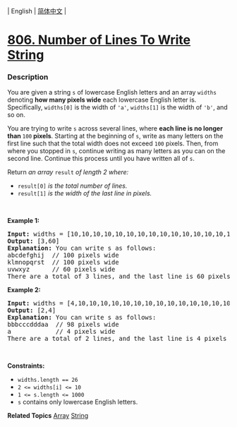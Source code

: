 | English | [简体中文](README.md) |

# [806. Number of Lines To Write String](https://leetcode.cn/problems/number-of-lines-to-write-string)
 ### Description
<p>You are given a string <code>s</code> of lowercase English letters and an array <code>widths</code> denoting <strong>how many pixels wide</strong> each lowercase English letter is. Specifically, <code>widths[0]</code> is the width of <code>&#39;a&#39;</code>, <code>widths[1]</code> is the width of <code>&#39;b&#39;</code>, and so on.</p>

<p>You are trying to write <code>s</code> across several lines, where <strong>each line is no longer than </strong><code>100</code><strong> pixels</strong>. Starting at the beginning of <code>s</code>, write as many letters on the first line such that the total width does not exceed <code>100</code> pixels. Then, from where you stopped in <code>s</code>, continue writing as many letters as you can on the second line. Continue this process until you have written all of <code>s</code>.</p>

<p>Return <em>an array </em><code>result</code><em> of length 2 where:</em></p>

<ul>
	<li><code>result[0]</code><em> is the total number of lines.</em></li>
	<li><code>result[1]</code><em> is the width of the last line in pixels.</em></li>
</ul>

<p>&nbsp;</p>
<p><strong class="example">Example 1:</strong></p>

<pre>
<strong>Input:</strong> widths = [10,10,10,10,10,10,10,10,10,10,10,10,10,10,10,10,10,10,10,10,10,10,10,10,10,10], s = &quot;abcdefghijklmnopqrstuvwxyz&quot;
<strong>Output:</strong> [3,60]
<strong>Explanation:</strong> You can write s as follows:
abcdefghij  // 100 pixels wide
klmnopqrst  // 100 pixels wide
uvwxyz      // 60 pixels wide
There are a total of 3 lines, and the last line is 60 pixels wide.</pre>

<p><strong class="example">Example 2:</strong></p>

<pre>
<strong>Input:</strong> widths = [4,10,10,10,10,10,10,10,10,10,10,10,10,10,10,10,10,10,10,10,10,10,10,10,10,10], s = &quot;bbbcccdddaaa&quot;
<strong>Output:</strong> [2,4]
<strong>Explanation:</strong> You can write s as follows:
bbbcccdddaa  // 98 pixels wide
a            // 4 pixels wide
There are a total of 2 lines, and the last line is 4 pixels wide.</pre>

<p>&nbsp;</p>
<p><strong>Constraints:</strong></p>

<ul>
	<li><code>widths.length == 26</code></li>
	<li><code>2 &lt;= widths[i] &lt;= 10</code></li>
	<li><code>1 &lt;= s.length &lt;= 1000</code></li>
	<li><code>s</code> contains only lowercase English letters.</li>
</ul>

**Related Topics**  [Array](https://leetcode.cn/tag/array) [String](https://leetcode.cn/tag/string) 